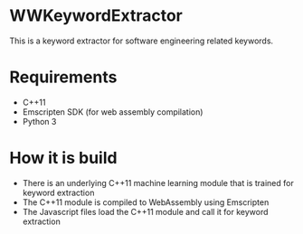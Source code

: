 # WWKeywordExtractor
This is a keyword extractor for software engineering related keywords.

# Requirements
- C++11
- Emscripten SDK (for web assembly compilation)
- Python 3

# How it is build
- There is an underlying C++11 machine learning module that is trained for keyword extraction
- The C++11 module is compiled to WebAssembly using Emscripten
- The Javascript files load the C++11 module and call it for keyword extraction